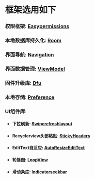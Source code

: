# 框架选用如下

### **权限框架:** [Easypermissions](https://github.com/googlesamples/easypermissions)
### **本地数据库持久化:** [Room](https://developer.android.com/training/data-storage/room?hl=zh-cn)
### **界面导航:** [Navigation ](https://developer.android.com/guide/navigation?hl=zh-cn)
### **界面数据管理:** [ViewModel](https://developer.android.com/topic/libraries/architecture/viewmodel?hl=zh-cn)
### **固件升级库:** [Dfu](https://github.com/NordicSemiconductor/Android-DFU-Library)
### **本地存储:** [Preference](https://developer.android.com/jetpack/androidx/releases/preference?hl=zh-cn)
### **UI组件库:**
- #### **下拉刷新:**  [Swiperefreshlayout](https://developer.android.com/jetpack/androidx/releases/swiperefreshlayout?hl=zh-cn)
- #### **Recyclerview头部粘贴:**  [StickyHeaders](https://github.com/ShamylZakariya/StickyHeaders)
- #### **EditText自适应:**  [AutoResizeEditText](https://github.com/victorminerva/AutoResizeEditText)
- #### **轮播图:**  [LoopView](https://github.com/AWarmHug/androidWheelView)
- #### **滑动条库:**  [Indicatorseekbar](https://github.com/warkiz/IndicatorSeekBar) 








